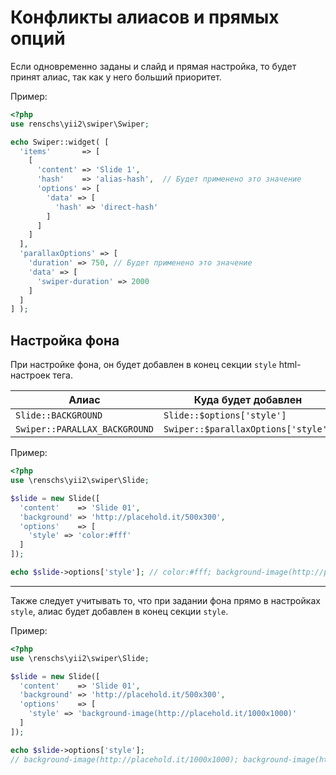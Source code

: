 # Конфликты алиасов и прямых опций

Если одновременно заданы и слайд и прямая настройка, то будет принят алиас, так как у него больший приоритет.

Пример:

```PHP
<?php
use renschs\yii2\swiper\Swiper;

echo Swiper::widget( [
  'items'       => [
    [
      'content' => 'Slide 1',
      'hash'    => 'alias-hash',  // Будет применено это значение
      'options' => [
        'data' => [
          'hash' => 'direct-hash'
        ]
      ]
    ]
  ],
  'parallaxOptions' => [
    'duration' => 750, // Будет применено это значение
    'data' => [
      'swiper-duration' => 2000
    ]
  ]
] );
```

## Настройка фона

При настройке фона, он будет добавлен в конец секции `style` html-настроек тега.

|Алиас                        |Куда будет добавлен                |
|-----------------------------|-----------------------------------|
|`Slide::BACKGROUND`          |`Slide::$options['style']`         |
|`Swiper::PARALLAX_BACKGROUND`|`Swiper::$parallaxOptions['style']`|

Пример:

```PHP
<?php
use \renschs\yii2\swiper\Slide;

$slide = new Slide([
  'content'    => 'Slide 01',
  'background' => 'http://placehold.it/500x300',
  'options'    => [
    'style' => 'color:#fff'
  ]
]);

echo $slide->options['style']; // color:#fff; background-image(http://placehold.it/500x300)
```

---

Также следует учитывать то, что при задании фона прямо в настройках `style`, 
алиас будет добавлен в конец секции `style`.

Пример:

```PHP
<?php
use \renschs\yii2\swiper\Slide;

$slide = new Slide([
  'content'    => 'Slide 01',
  'background' => 'http://placehold.it/500x300',
  'options'    => [
    'style' => 'background-image(http://placehold.it/1000x1000)'
  ]
]);

echo $slide->options['style']; 
// background-image(http://placehold.it/1000x1000); background-image(http://placehold.it/500x300)
```
